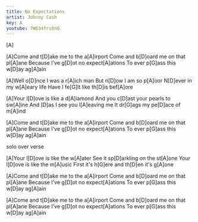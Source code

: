 ```yaml
---
title: No Expectations
artist: Johnny Cash
key: A
youtube: 7W634frs8nQ
---
```


[A]

[A]Come and t[D]ake me to the a[A]irport
Come and b[D]oard me on that pl[A]ane
Because I've g[D]ot no expect[A]ations
To ever p[G]ass this w[D]ay ag[A]ain

[A]Well o[D]nce I was a r[A]ich man
But n[D]ow I am so p[A]oor
N[D]ever in my w[A]eary life
Have I fe[G]lt like th[D]is bef[A]ore

[A]Your l[D]ove is like a d[A]iamond
And you c[D]ast your pearls to sw[A]ine
And [D]as I see you l[A]eaving me
It dr[G]ags my pe[D]ace of m[A]ind

[A]Come and t[D]ake me to the a[A]irport
Come and b[D]oard me on that pl[A]ane
Because I've g[D]ot no expect[A]ations
To ever p[G]ass this w[D]ay ag[A]ain

solo over verse

[A]Your l[D]ove is like the w[A]ater
See it sp[D]arkling on the st[A]one
Your l[D]ove is like the m[A]usic
First it's h[G]ere and th[D]en it's g[A]one

[A]Come and t[D]ake me to the a[A]irport
Come and b[D]oard me on that pl[A]ane
Because I've g[D]ot no expect[A]ations
To ever p[G]ass this w[D]ay ag[A]ain

[A]Come and t[D]ake me to the a[A]irport
Come and b[D]oard me on that pl[A]ane
Because I've g[D]ot no expect[A]ations
To ever p[G]ass this w[D]ay ag[A]ain
